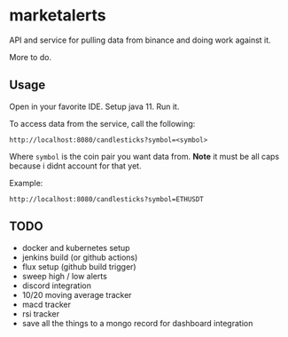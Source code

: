 # marketalerts

API and service for pulling data from binance and doing work against it.

More to do.

## Usage

Open in your favorite IDE. Setup java 11. Run it. 

To access data from the service, call the following: 

```http://localhost:8080/candlesticks?symbol=<symbol>```

Where `symbol` is the coin pair you want data from. **Note** it must be all caps because i didnt account for that yet. 

Example: 

```
http://localhost:8080/candlesticks?symbol=ETHUSDT
```

## TODO

* docker and kubernetes setup
* jenkins build (or github actions) 
* flux setup (github build trigger)
* sweep high / low alerts
* discord integration
* 10/20 moving average tracker
* macd tracker
* rsi tracker
* save all the things to a mongo record for dashboard integration
